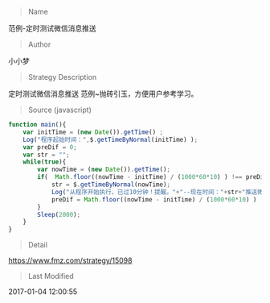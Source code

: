 
> Name

范例-定时测试微信消息推送

> Author

小小梦

> Strategy Description

定时测试微信消息推送 范例~抛砖引玉，方便用户参考学习。



> Source (javascript)

``` javascript
function main(){
    var initTime = (new Date()).getTime() ;
    Log("程序起始时间：",$.getTimeByNormal(initTime) );
    var preDif = 0;
    var str = "";
    while(true){
        var nowTime = (new Date()).getTime();
        if(  Math.floor((nowTime - initTime) / (1000*60*10) ) !== preDif ){
            str = $.getTimeByNormal(nowTime);
            Log("从程序开始执行，已过10分钟！提醒。"+"--现在时间："+str+"推送微信@" );
            preDif = Math.floor((nowTime - initTime) / (1000*60*10) ) ;
        }
        Sleep(2000); 
    }
}
```

> Detail

https://www.fmz.com/strategy/15098

> Last Modified

2017-01-04 12:00:55
